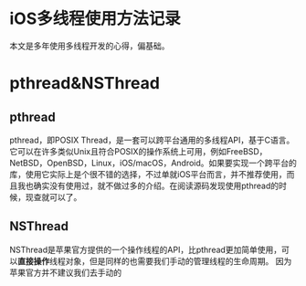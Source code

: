 # iOS多线程使用方法记录
本文是多年使用多线程开发的心得，偏基础。

# pthread&NSThread
## pthread
pthread，即POSIX Thread，是一套可以跨平台通用的多线程API，基于C语言。
它可以在许多类似Unix且符合POSIX的操作系统上可用，例如FreeBSD，NetBSD，OpenBSD，Linux，iOS/macOS，Android。如果要实现一个跨平台的库，使用它实际上是个很不错的选择，不过单就iOS平台而言，并不推荐使用，而且我也确实没有使用过，就不做过多的介绍。在阅读源码发现使用pthread的时候，现查就可以了。

## NSThread

NSThread是苹果官方提供的一个操作线程的API，比pthread更加简单使用，可以**直接操作**线程对象，但是同样的也需要我们手动的管理线程的生命周期。
因为苹果官方并不建议我们去手动的


